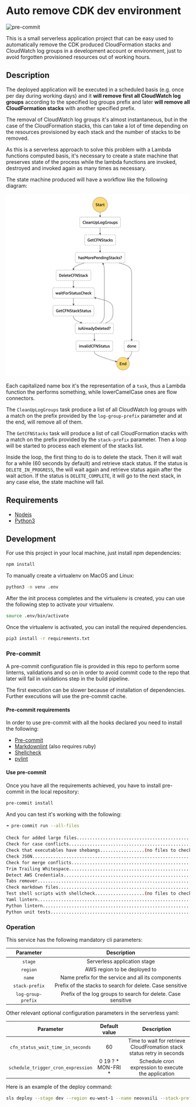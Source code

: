# Auto remove CDK dev environment

![pre-commit](https://github.com/neovasili/cleanup-cdk-dev-env/workflows/pre-commit/badge.svg)

This is a small serverless application project that can be easy used to automatically remove the CDK produced CloudFormation stacks and CloudWatch log groups in a development account or environment, just to avoid forgotten provisioned resources out of working hours.

## Description

The deployed application will be executed in a scheduled basis (e.g. once per day during working days) and it **will remove first all CloudWatch log groups** according to the specified log groups prefix and later **will remove all CloudFormation stacks** with another specified prefix.

The removal of CloudWatch log groups it's almost instantaneous, but in the case of the CloudFormation stacks, this can take a lot of time depending on the resources provisioned by each stack and the number of stacks to be removed.

As this is a serverless approach to solve this problem with a Lambda functions computed basis, it's necessary to create a state machine that preserves state of the process while the lambda functions are invoked, destroyed and invoked again as many times as necessary.

The state machine produced will have a workflow like the following diagram:

![State machine diagram](assets/img/state-machine-diagram.png)

Each capitalized name box it's the representation of a `task`, thus a Lambda function the performs something, while lowerCamelCase ones are flow connectors.

The `CleanUpLogGroups` task produce a list of all CloudWatch log groups with a match on the prefix provided by the `log-group-prefix` parameter and at the end, will remove all of them.

The `GetCFNStacks` task will produce a list of call CloudFormation stacks with a match on the prefix provided by the `stack-prefix` parameter. Then a loop will be started to process each element of the stacks list.

Inside the loop, the first thing to do is to delete the stack. Then it will wait for a while (60 seconds by default) and retrieve stack status. If the status is `DELETE_IN_PROGRESS`, the will wait again and retrieve status again after the wait action. If the status is `DELETE_COMPLETE`, it will go to the next stack, in any case else, the state machine will fail.

## Requirements

* [Nodejs](https://nodejs.org/en/)
* [Python3](https://www.python.org/download/releases/3.0/)

## Development

For use this project in your local machine, just install npm dependencies:

```bash
npm install
```

To manually create a virtualenv on MacOS and Linux:

```bash
python3 -m venv .env
```

After the init process completes and the virtualenv is created, you can use the following
step to activate your virtualenv.

```bash
source .env/bin/activate
```

Once the virtualenv is activated, you can install the required dependencies.

```bash
pip3 install -r requirements.txt
```

### Pre-commit

A pre-commit configuration file is provided in this repo to perform some linterns, validations and so on in order to avoid commit code to the repo that later will fail in validations step in the build pipeline.

The first execution can be slower because of installation of dependencies. Further executions will use the pre-commit cache.

#### Pre-commit requirements

In order to use pre-commit with all the hooks declared you need to install the following:

* [Pre-commit](https://pre-commit.com/#install)
* [Markdownlint](https://github.com/markdownlint/markdownlint) (also requires ruby)
* [Shellcheck](https://github.com/koalaman/shellcheck)
* [pylint](https://www.pylint.org/#install)

#### Use pre-commit

Once you have all the requirements achieved, you have to install pre-commit in the local repository:

```bash
pre-commit install
```

And you can test it's working with the following:

```bash
➜ pre-commit run --all-files

Check for added large files..............................................Passed
Check for case conflicts.................................................Passed
Check that executables have shebangs.................(no files to check)Skipped
Check JSON...............................................................Passed
Check for merge conflicts................................................Passed
Trim Trailing Whitespace.................................................Passed
Detect AWS Credentials...................................................Passed
Tabs remover.............................................................Passed
Check markdown files.....................................................Passed
Test shell scripts with shellcheck...................(no files to check)Skipped
Yaml lintern.............................................................Passed
Python lintern...........................................................Passed
Python unit tests........................................................Passed
```

### Operation

This service has the following mandatory cli parameters:

|Parameter|Description|
|:--:|:--:|
|`stage`|Serverless application stage|
|`region`|AWS region to be deployed to|
|`name`|Name prefix for the service and all its components|
|`stack-prefix`|Prefix of the stacks to search for delete. Case sensitive|
|`log-group-prefix`|Prefix of the log groups to search for delete. Case sensitive|

Other relevant optional configuration parameters in the serverless yaml:

|Parameter|Default value|Description|
|:--:|:--:|:--:|
|`cfn_status_wait_time_in_seconds`|60|Time to wait for retrieve CloudFromation stack status retry in seconds|
|`schedule_trigger_cron_expression`|0 19 ? * MON-FRI *|Schedule cron expression to execute the application|

Here is an example of the deploy command:

```bash
sls deploy --stage dev --region eu-west-1 --name neovasili --stack-prefix neovasili --log-group-prefix neovasili
```
